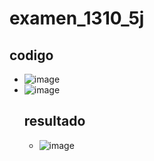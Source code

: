 # examen_1310_5j
## codigo
- ![image](https://github.com/user-attachments/assets/8fadf6d6-5d36-45e0-9ac2-69df43a3c229)
- ![image](https://github.com/user-attachments/assets/ae9b376e-6868-45f2-9ee9-51c2c708f6d8)
   ## resultado
  - ![image](https://github.com/user-attachments/assets/c5da2938-7e8f-4b07-9c0b-1571e1f7fb28)


